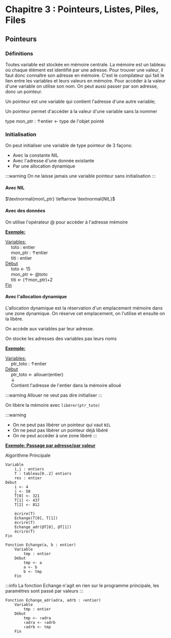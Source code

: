 # Chapitre 3 : Pointeurs, Listes, Piles, Files

## Pointeurs
### Définitions

Toutes variable est stockée en mémoire centrale. La mémoire est un tableau où chaque élément est identifié par une adresse.
Pour trouver une valeur, il faut donc connaître son adresse en mémoire. C'est le compilateur qui fait le lien entre les variables et leurs valeurs en mémoire.
Pour accéder à la valeur d'une variable on utilise son nom. On peut aussi passer par son adresse, donc un pointeur.

Un pointeur est une variable qui contient l'adresse d'une autre variable;

Un pointeur permet d'accéder à la valeur d'une variable sans la nommer

type mon_ptr : $\uparrow$entier $\leftarrow$ type de l'objet pointé

### Initialisation

On peut initialiser une variable de type pointeur de 3 façons:
* Avec la constante NIL
* Avec l'adresse d'une donnée existante
* Par une allocation dynamique

:::warning
On ne laisse jamais une variable pointeur sans initialisation
:::

#### Avec NIL


$\textnormal{mon\_ptr} \leftarrow \textnormal{NIL}$

#### Avec des données

On utilise l'opérateur @ pour accéder à l'adresse mémoire

<u>**Exemple:**</u>

<u>Variables:</u> <br/>
&emsp; toto : entier <br/>
&emsp; mon_ptr : $\uparrow$entier <br/>
&emsp; titi : entier <br/>
<u>Début</u> <br/>
&emsp; toto $\leftarrow$ 15 <br/>
&emsp; mon_ptr $\leftarrow$ @toto <br/>
&emsp; titi $\leftarrow$ ($\uparrow$mon_ptr)+2 <br/>
<u>Fin</u>

#### Avec l'allocation dynamique

L'allocation dynamique est la réservation d'un emplacement mémoire dans une zone dynamique. On réserve cet emplacement, on l'utilise et ensuite on la libère.

On accède aux variables par leur adresse.

On stocke les adresses des variables pas leurs noms

<u>**Exemple:**</u>

<u>Variables:</u> <br/>
&emsp; ptr_toto : $\uparrow$entier <br/>
<u>Début</u> <br/>
&emsp; ptr_toto $\leftarrow$ allouer(entier) <br/>
&emsp; $\downarrow$ <br/>
&emsp; Contient l'adresse de l'entier dans la mémoire alloué

:::warning
Allouer ne veut pas dire initialiser
:::

On libère la mémoire avec `libérer(ptr_toto)`

:::warning
* On ne peut pas libérer un pointeur qui vaut `NIL`
* On ne peut pas libérer un pointeur déjà libéré
* On ne peut accéder à une zone libéré
:::


<u>**Exemple: Passage par adresse/par valeur**</u>

Algorithme Principale
```
Variable
    i,j : entiers
    T : tableau[0..2] entiers
    res : entier
Début
    i <- 4
    j <- 58
    T[0] <- 321
    T[1] <- 437
    T[2] <- 812

    écrire(T)
    Echange(T[0], T[1])
    écrire(T)
    Echange_adr(@T[0], @T[1])
    écrire(T)
Fin
```

```
Fonction Echange(a, b : entier)
    Variable
        tmp : entier
    Début
        tmp <- a
        a <- b
        b <- tmp
    Fin
```

:::info
La fonction Echange n'agit en rien sur le programme principale, les paramètres sont passé par valeurs
:::

```
Fonction Echange_adr(adra, adrb : ↑entier)
    Variable
        tmp : entier
    Début
        tmp <- ↑adra
        ↑adra <- ↑adrb
        ↑adrb <- tmp
    Fin
```
